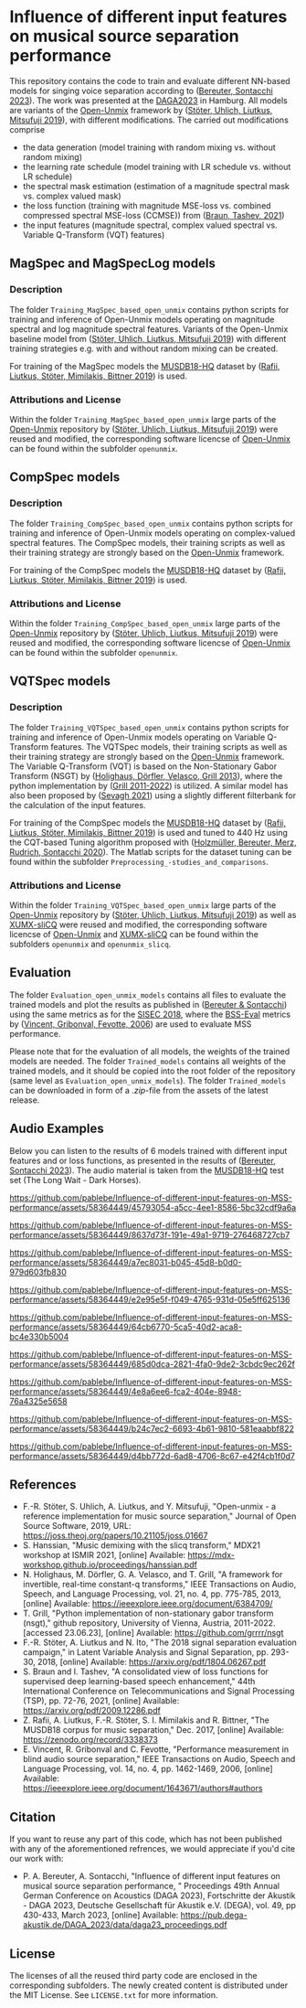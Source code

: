 # Influence of different input features on musical source separation performance

This repository contains the code to train and evaluate different NN-based models for singing voice separation according to ([Bereuter, Sontacchi 2023](https://pub.dega-akustik.de/DAGA_2023/data/articles/000539.pdf)). The work was presented at the [DAGA2023](https://www.daga2023.de) in Hamburg.
All models are variants of the [Open-Unmix](https://github.com/sigsep/open-unmix-pytorch) framework by ([Stöter, Uhlich, Liutkus, Mitsufuji 2019](https://hal.inria.fr/hal-02293689/document)), with different modifications.
The carried out modifications comprise
- the data generation (model training with random mixing vs. without random mixing)
- the learning rate schedule (model training with LR schedule vs. without LR schedule)
- the spectral mask estimation (estimation of a magnitude spectral mask vs. complex valued mask)
- the loss function (training with magnitude MSE-loss vs. combined compressed spectral MSE-loss (CCMSE)) from ([Braun, Tashev, 2021](https://www.microsoft.com/en-us/research/uploads/prod/2021/08/23.pdf))
- the input features (magnitude spectral, complex valued spectral vs. Variable Q-Transform (VQT) features)

## MagSpec and MagSpecLog models

### Description

The folder `Training_MagSpec_based_open_unmix` contains python scripts for training and inference of Open-Unmix models operating on magnitude spectral and log magnitude spectral features. Variants of the Open-Unmix baseline model from ([Stöter, Uhlich, Liutkus, Mitsufuji 2019](https://hal.inria.fr/hal-02293689/document)) with different training strategies e.g. with and without random mixing can be created.

For training of the MagSpec models the [MUSDB18-HQ](https://doi.org/10.5281/zenodo.3338373) dataset by ([Rafii, Liutkus, Stöter, Mimilakis, Bittner 2019](https://sigsep.github.io/datasets/musdb.html#musdb18-hq-uncompressed-wav)) is used.

### Attributions and License

Within the folder `Training_MagSpec_based_open_unmix` large parts of the [Open-Unmix](https://github.com/sigsep/open-unmix-pytorch) repository by ([Stöter, Uhlich, Liutkus, Mitsufuji 2019](https://hal.inria.fr/hal-02293689/document)) were reused and modified, the corresponding software licencse of [Open-Unmix](https://github.com/sigsep/open-unmix-pytorch) can be found within the subfolder `openunmix`.

## CompSpec models

### Description

The folder `Training_CompSpec_based_open_unmix` contains python scripts for training and inference of Open-Unmix models operating on complex-valued spectral features. The CompSpec models, their training scripts as well as their training strategy are strongly based on the [Open-Unmix](https://github.com/sigsep/open-unmix-pytorch) framework.

For training of the CompSpec models the [MUSDB18-HQ](https://doi.org/10.5281/zenodo.3338373) dataset by ([Rafii, Liutkus, Stöter, Mimilakis, Bittner 2019](https://sigsep.github.io/datasets/musdb.html#musdb18-hq-uncompressed-wav)) is used.

### Attributions and License

Within the folder `Training_CompSpec_based_open_unmix` large parts of the [Open-Unmix](https://github.com/sigsep/open-unmix-pytorch) repository by ([Stöter, Uhlich, Liutkus, Mitsufuji 2019](https://hal.inria.fr/hal-02293689/document)) were reused and modified, the corresponding software licencse of [Open-Unmix](https://github.com/sigsep/open-unmix-pytorch) can be found within the subfolder `openunmix`.

## VQTSpec models

### Description

The folder `Training_VQTSpec_based_open_unmix` contains python scripts for training and inference of Open-Unmix models operating on Variable Q-Transform features. The VQTSpec models, their training scripts as well as their training strategy are strongly based on the [Open-Unmix](https://github.com/sigsep/open-unmix-pytorch) framework. The Variable Q-Transform (VQT) is based on the Non-Stationary Gabor Transform (NSGT) by ([Holighaus, Dörfler, Velasco, Grill 2013](https://ieeexplore.ieee.org/document/6384709/)), where the python implementation by ([Grill 2011-2022](https://github.com/grrrr/nsgt)) is utilized. A similar model has also been proposed by ([Sevagh 2021](https://mdx-workshop.github.io/proceedings/hanssian.pdf)) using a slightly different filterbank for the calculation of the input features.

For training of the CompSpec models the [MUSDB18-HQ](https://doi.org/10.5281/zenodo.3338373) dataset by ([Rafii, Liutkus, Stöter, Mimilakis, Bittner 2019](https://sigsep.github.io/datasets/musdb.html#musdb18-hq-uncompressed-wav)) is used and tuned to 440 Hz using the CQT-based Tuning algorithm proposed with ([Holzmüller, Bereuter, Merz, Rudrich, Sontacchi 2020](https://git.iem.at/audioplugins/cqt-analyzer)). The Matlab scripts for the dataset tuning can be found within the subfolder `Preprocessing_-studies_and_comparisons`.
### Attributions and License

Within the folder `Training_VQTSpec_based_open_unmix` large parts of the [Open-Unmix](https://github.com/sigsep/open-unmix-pytorch) repository by ([Stöter, Uhlich, Liutkus, Mitsufuji 2019](https://hal.inria.fr/hal-02293689/document)) as well as [XUMX-sliCQ](https://github.com/sevagh/xumx-sliCQ) were reused and modified, the corresponding software licencse of [Open-Unmix](https://github.com/sigsep/open-unmix-pytorch) and [XUMX-sliCQ](https://github.com/sevagh/xumx-sliCQ) can be found within the subfolders `openunmix` and `openunmix_slicq`.

## Evaluation
The folder `Evaluation_open_unmix_models` contains all files to evaluate the trained models and plot the results as published in ([Bereuter & Sontacchi](https://pub.dega-akustik.de/DAGA_2023/data/articles/000539.pdf)) using the same metrics as for the [SISEC 2018](https://github.com/sigsep/sigsep-mus-2018), where the [BSS-Eval](https://sigsep.github.io/sigsep-mus-eval/) metrics by ([Vincent, Gribonval, Fevotte, 2006](https://ieeexplore.ieee.org/document/1643671/authors#authors)) are used to evaluate MSS performance.

Please note that for the evaluation of all models, the weights of the trained models are needed. The folder `Trained_models` contains all weights of the trained models, and it should be copied into the root folder of the repository (same level as `Evaluation_open_unmix_models`). The folder `Trained_models` can be downloaded in form of a *.zip*-file from the assets of the latest release.

## Audio Examples

Below you can listen to the results of 6 models trained with different input features and or loss functions, as presented in the results of ([Bereuter, Sontacchi 2023](https://pub.dega-akustik.de/DAGA_2023/data/articles/000539.pdf)).
The audio material is taken from the [MUSDB18-HQ](https://doi.org/10.5281/zenodo.3338373) test set (The Long Wait - Dark Horses).

https://github.com/pablebe/Influence-of-different-input-features-on-MSS-performance/assets/58364449/45793054-a5cc-4ee1-8586-5bc32cdf9a6a

https://github.com/pablebe/Influence-of-different-input-features-on-MSS-performance/assets/58364449/8637d73f-191e-49a1-9719-276468727cb7

https://github.com/pablebe/Influence-of-different-input-features-on-MSS-performance/assets/58364449/a7ec8031-b045-45d8-b0d0-979d603fb830

https://github.com/pablebe/Influence-of-different-input-features-on-MSS-performance/assets/58364449/e2e95e5f-f049-4765-931d-05e5ff625136

https://github.com/pablebe/Influence-of-different-input-features-on-MSS-performance/assets/58364449/64cb6770-5ca5-40d2-aca8-bc4e330b5004

https://github.com/pablebe/Influence-of-different-input-features-on-MSS-performance/assets/58364449/685d0dca-2821-4fa0-9de2-3cbdc9ec262f

https://github.com/pablebe/Influence-of-different-input-features-on-MSS-performance/assets/58364449/4e8a6ee6-fca2-404e-8948-76a4325e5658

https://github.com/pablebe/Influence-of-different-input-features-on-MSS-performance/assets/58364449/b24c7ec2-6693-4b61-9810-581eaabbf822

https://github.com/pablebe/Influence-of-different-input-features-on-MSS-performance/assets/58364449/d4bb772d-6ad8-4706-8c67-e42f4cb1f0d7

## References

- F.-R. Stöter, S. Uhlich, A. Liutkus, and Y. Mitsufuji, "Open-unmix - a reference implementation for music source separation," Journal of Open Source Software, 2019, URL: https://joss.theoj.org/papers/10.21105/joss.01667
- S. Hanssian, "Music demixing with the slicq transform," MDX21 workshop at ISMIR 2021, [online] Available: https://mdx-workshop.github.io/proceedings/hanssian.pdf 
- N. Holighaus, M. Dörfler, G. A. Velasco, and T. Grill, "A framework for invertible, real-time constant-q transforms," IEEE Transactions on Audio, Speech, and Language Processing, vol. 21, no. 4, pp. 775-785, 2013, [online] Available: https://ieeexplore.ieee.org/document/6384709/
- T. Grill, "Python implementation of non-stationary gabor transform (nsgt)," github repository, University of Vienna, Austria, 2011-2022. [accessed 23.06.23], [online] Available: https://github.com/grrrr/nsgt 
- F.-R. Stöter, A. Liutkus and N. Ito, "The 2018 signal separation evaluation campaign," in Latent Variable Analysis and Signal Separation, pp. 293-30, 2018, [online] Available: https://arxiv.org/pdf/1804.06267.pdf 
- S. Braun and I. Tashev, "A consolidated view of loss functions for supervised deep learning-based speech enhancement," 44th International Conference on Telecommunications and Signal Processing (TSP), pp. 72-76, 2021, [online] Available: https://arxiv.org/pdf/2009.12286.pdf 
- Z. Rafii, A. Liutkus, F.-R. Stöter, S. I. Mimilakis and R. Bittner, "The MUSDB18 corpus for music separation," Dec. 2017, [online] Available: https://zenodo.org/record/3338373 
- E. Vincent, R. Gribonval and C. Fevotte, "Performance measurement in blind audio source separation," IEEE Transactions on Audio, Speech and Language Processing, vol. 14, no. 4, pp. 1462-1469, 2006, [online] Available: https://ieeexplore.ieee.org/document/1643671/authors#authors 

## Citation

If you want to reuse any part of this code, which has not been published with any of the aforementioned refrences, we would appreciate if you'd cite our work with:

- P. A. Bereuter, A. Sontacchi, "Influence of different input features on musical source separation performance, " Proceedings 49th Annual German Conference on Acoustics (DAGA 2023), Fortschritte der Akustik - DAGA 2023, Deutsche Gesellschaft für Akustik e.V. (DEGA), vol. 49, pp 430-433, March 2023, [online] Available: https://pub.dega-akustik.de/DAGA_2023/data/daga23_proceedings.pdf 

## License
The licenses of all the reused third party code are enclosed in the corresponding subfolders.
The newly created content is distributed under the MIT License. See `LICENSE.txt` for more information.

